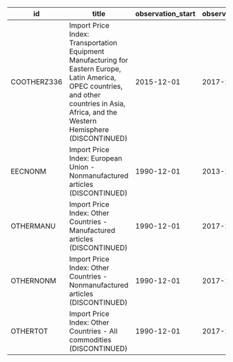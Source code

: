 | id          | title                                                                                                                                                                                        | observation_start   | observation_end   |
|-------------|----------------------------------------------------------------------------------------------------------------------------------------------------------------------------------------------|---------------------|-------------------|
| COOTHERZ336 | Import Price Index: Transportation Equipment Manufacturing for Eastern Europe, Latin America, OPEC countries, and other countries in Asia, Africa, and the Western Hemisphere (DISCONTINUED) | 2015-12-01          | 2017-12-01        |
| EECNONM     | Import Price Index: European Union - Nonmanufactured articles (DISCONTINUED)                                                                                                                 | 1990-12-01          | 2013-12-01        |
| OTHERMANU   | Import Price Index: Other Countries - Manufactured articles (DISCONTINUED)                                                                                                                   | 1990-12-01          | 2017-12-01        |
| OTHERNONM   | Import Price Index: Other Countries - Nonmanufactured articles (DISCONTINUED)                                                                                                                | 1990-12-01          | 2017-12-01        |
| OTHERTOT    | Import Price Index: Other Countries - All commodities (DISCONTINUED)                                                                                                                         | 1990-12-01          | 2017-12-01        |